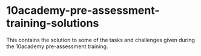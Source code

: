 # 10academy-pre-assessment-training-solutions
This contains the solution to some of the tasks and challenges given during the 10academy pre-assessment training.
